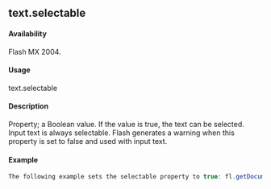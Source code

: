 ## text.selectable

#### Availability

Flash MX 2004.

#### Usage

text.selectable

#### Description

Property; a Boolean value. If the value is true, the text can be selected.
Input text is always selectable. Flash generates a warning when this property is set to false and used with input text.

#### Example

```javascript
The following example sets the selectable property to true: fl.getDocumentDOM().selection\[0\].selectable = true;

```